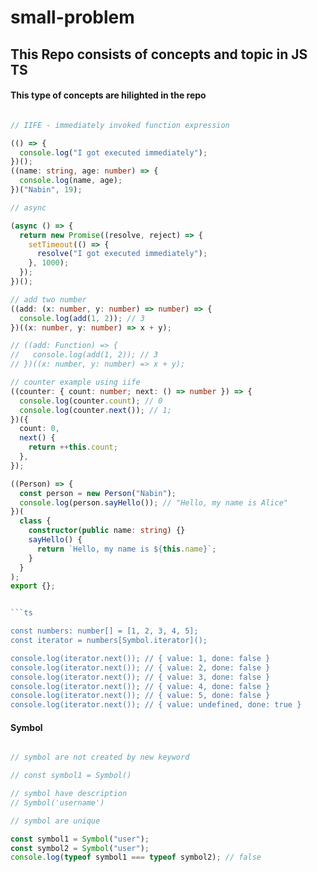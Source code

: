 # small-problem


## This Repo consists of concepts and topic in JS TS 


#### This type of concepts are hilighted in the repo
```ts

// IIFE - immediately invoked function expression

(() => {
  console.log("I got executed immediately");
})();
((name: string, age: number) => {
  console.log(name, age);
})("Nabin", 19);

// async

(async () => {
  return new Promise((resolve, reject) => {
    setTimeout(() => {
      resolve("I got executed immediately");
    }, 1000);
  });
})();

// add two number
((add: (x: number, y: number) => number) => {
  console.log(add(1, 2)); // 3
})((x: number, y: number) => x + y);

// ((add: Function) => {
//   console.log(add(1, 2)); // 3
// })((x: number, y: number) => x + y);

// counter example using iife
((counter: { count: number; next: () => number }) => {
  console.log(counter.count); // 0
  console.log(counter.next()); // 1;
})({
  count: 0,
  next() {
    return ++this.count;
  },
});

((Person) => {
  const person = new Person("Nabin");
  console.log(person.sayHello()); // "Hello, my name is Alice"
})(
  class {
    constructor(public name: string) {}
    sayHello() {
      return `Hello, my name is ${this.name}`;
    }
  }
);
export {};


```ts

const numbers: number[] = [1, 2, 3, 4, 5];
const iterator = numbers[Symbol.iterator]();

console.log(iterator.next()); // { value: 1, done: false }
console.log(iterator.next()); // { value: 2, done: false }
console.log(iterator.next()); // { value: 3, done: false }
console.log(iterator.next()); // { value: 4, done: false }
console.log(iterator.next()); // { value: 5, done: false }
console.log(iterator.next()); // { value: undefined, done: true }

```
#### Symbol

```ts

// symbol are not created by new keyword

// const symbol1 = Symbol()

// symbol have description
// Symbol('username')

// symbol are unique

const symbol1 = Symbol("user");
const symbol2 = Symbol("user");
console.log(typeof symbol1 === typeof symbol2); // false


```





